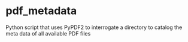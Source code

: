 # pdf_metadata
Python script that uses PyPDF2 to interrogate a directory to catalog the meta data of all available PDF files
